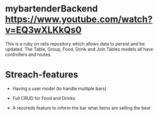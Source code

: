 # mybartenderBackend https://www.youtube.com/watch?v=EQ3wXLKkQs0

This is a ruby on rails repository which allows data to persist and be updated. The Table, Group, Food, Drink and Join Tables models all have controllers and routes.

# Streach-features

 - Having a user model (to handle multiple bars)
 
 - Full CRUD for Food and Drinks 
 
 - A recoreds feature to inform the bar what items are selling the best
 
